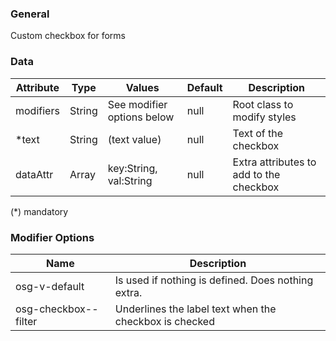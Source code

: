 ### General

Custom checkbox for forms

### Data

| Attribute | Type   | Values                     | Default | Description                             |
| --------- | ------ | -------------------------- | ------- | --------------------------------------- |
| modifiers | String | See modifier options below | null    | Root class to modify styles             |
| \*text    | String | (text value)               | null    | Text of the checkbox                    |
| dataAttr  | Array  | key:String, val:String     | null    | Extra attributes to add to the checkbox |

(\*) mandatory

### Modifier Options

| Name                 | Description                                            |
| -------------------- | ------------------------------------------------------ |
| osg-v-default        | Is used if nothing is defined. Does nothing extra.     |
| osg-checkbox--filter | Underlines the label text when the checkbox is checked |
